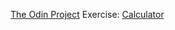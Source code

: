 [The Odin Project](https://www.theodinproject.com/) Exercise: [Calculator](https://www.theodinproject.com/lessons/foundations-calculator)